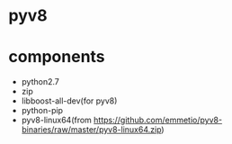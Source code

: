 # pyv8

# components
- python2.7
- zip
- libboost-all-dev(for pyv8)
- python-pip
- pyv8-linux64(from https://github.com/emmetio/pyv8-binaries/raw/master/pyv8-linux64.zip)
